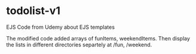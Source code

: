 # todolist-v1
EJS Code from Udemy about EJS templates

The modified code added arrays of funItems, weekendItems. Then display the lists in different directories separtely at /fun, /weekend.
